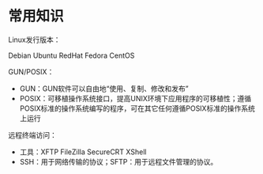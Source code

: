 # 常用知识

Linux发行版本：

Debian Ubuntu RedHat Fedora CentOS



GUN/POSIX：

- GUN：GUN软件可以自由地“使用、复制、修改和发布”
- POSIX：可移植操作系统接口，提高UNIX环境下应用程序的可移植性；遵循POSIX标准的操作系统编写的程序，可在其它任何遵循POSIX标准的操作系统上运行



远程终端访问：

- 工具：XFTP FileZilla SecureCRT XShell
- SSH：用于网络传输的协议；SFTP：用于远程文件管理的协议。

